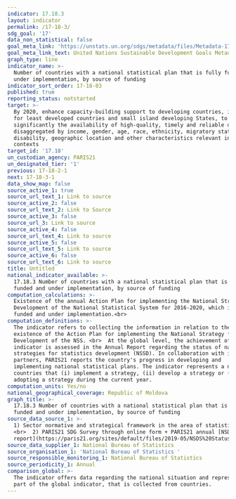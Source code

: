 ```yaml
---
indicator: 17.18.3
layout: indicator
permalink: /17-18-3/
sdg_goal: '17'
data_non_statistical: false
goal_meta_link: 'https://unstats.un.org/sdgs/metadata/files/Metadata-17-18-03.pdf'
goal_meta_link_text: United Nations Sustainable Development Goals Metadata (pdf 468kB)
graph_type: line
indicator_name: >-
  Number of countries with a national statistical plan that is fully funded and
  under implementation, by source of funding
indicator_sort_order: 17-18-03
published: true
reporting_status: notstarted
target: >-
  By 2020, enhance capacity-building support to developing countries, including
  for least developed countries and small island developing States, to increase
  significantly the availability of high-quality, timely and reliable data
  disaggregated by income, gender, age, race, ethnicity, migratory status,
  disability, geographic location and other characteristics relevant in national
  contexts
target_id: '17.18'
un_custodian_agency: PARIS21
un_designated_tier: '1'
previous: 17-18-2-1
next: 17-18-3-1
data_show_map: false
source_active_1: true
source_url_text_1: Link to source
source_active_2: false
source_url_text_2: Link to Source
source_active_3: false
source_url_3: Link to source
source_active_4: false
source_url_text_4: Link to source
source_active_5: false
source_url_text_5: Link to source
source_active_6: false
source_url_text_6: Link to source
title: Untitled
national_indicator_available: >-
  17.18.3 Number of countries with a national statistical plan that is fully
  funded and under implementation, by source of funding
computation_calculations: >-
  Existence of the annual Action Plan for implementing the National Strategy for
  Development of the National Statistical System for 2016-2020, which is fully
  funded and under implementation.<br>
computation_definitions: >-
  The indicator refers to collecting the information in relation to the
  existence of the Action Plan for implementing the National Strategy for
  Development of the NSS. <br>  At the global level, the achievement of this
  indicator is assessed in the Annual Report regarding the status of national
  strategies for statistics development (NSSD). In collaboration with its
  partners, PARIS21 reports the country's progress in developing and
  implementing national statistical plans. The indicator represents a number of
  countries that (i) implement a strategy, (ii) develop a strategy or (iii) are
  adopting a strategy during the current year.
computation_units: Yes/no
national_geographical_coverage: Republic of Moldova
graph_title: >-
  17.18.3 Number of countries with a national statistical plan that is fully
  funded and under implementation, by source of funding
source_data_source_1: >-
  1) Sector normative and strategical framework in the area of statistics - NBS
  <br>  2) PARIS21 SDG Survey through online form + PARIS21 annual [NSDS status
  report](https://paris21.org/sites/default/files/2019-05/NSDS%20Status%20Report%20May%202019.pdf)
source_data_supplier_1: National Bureau of Statistics
source_organisation_1: 'National Bureau of Statistics '
source_responsible_monitoring_1: National Bureau of Statistics
source_periodicity_1: Annual
comparison_global: >-
  The indicator offers data regarding the national situation and represents a
  part of the global indicator, that is collected from countries.
---
```

